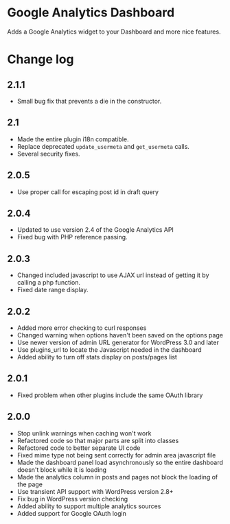 Google Analytics Dashboard
==========================

Adds a Google Analytics widget to your Dashboard and more nice features.

Change log
==========

2.1.1
-----
 * Small bug fix that prevents a die in the constructor.

2.1
---
 * Made the entire plugin i18n compatible.
 * Replace deprecated `update_usermeta` and `get_usermeta` calls.
 * Several security fixes.

2.0.5
-----
 * Use proper call for escaping post id in draft query

2.0.4
-----
 * Updated to use version 2.4 of the Google Analytics API 
 * Fixed bug with PHP reference passing.

2.0.3
-----
 * Changed included javascript to use AJAX url instead of getting it by calling a php function.
 * Fixed date range display.

2.0.2
-----
 * Added more error checking to curl responses
 * Changed warning when options haven't been saved on the options page
 * Use newer version of admin URL generator for WordPress 3.0 and later
 * Use plugins_url to locate the Javascript needed in the dashboard
 * Added ability to turn off stats display on posts/pages list

2.0.1
-----
 * Fixed problem when other plugins include the same OAuth library

2.0.0
-----
 * Stop unlink warnings when caching won't work
 * Refactored code so that major parts are split into classes
 * Refactored code to better separate UI code
 * Fixed mime type not being sent correctly for admin area javascript file
 * Made the dashboard panel load asynchronously so the entire dashboard 
    doesn't block while it is loading
 * Made the analytics column in posts and pages not block the loading of the page
 * Use transient API support with WordPress version 2.8+
 * Fix bug in WordPress version checking
 * Added ability to support multiple analytics sources
 * Added support for Google OAuth login
